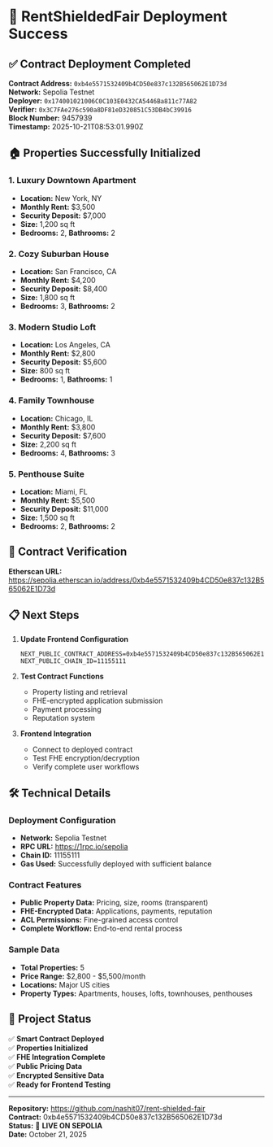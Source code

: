 # 🎉 RentShieldedFair Deployment Success

## ✅ Contract Deployment Completed

**Contract Address:** `0xb4e5571532409b4CD50e837c132B565062E1D73d`  
**Network:** Sepolia Testnet  
**Deployer:** `0x174001021006C0C103E0432CA5446Ba811c77A82`  
**Verifier:** `0x3C7FAe276c590a8DF81eD320851C53DB4bC39916`  
**Block Number:** 9457939  
**Timestamp:** 2025-10-21T08:53:01.990Z  

## 🏠 Properties Successfully Initialized

### 1. Luxury Downtown Apartment
- **Location:** New York, NY
- **Monthly Rent:** $3,500
- **Security Deposit:** $7,000
- **Size:** 1,200 sq ft
- **Bedrooms:** 2, **Bathrooms:** 2

### 2. Cozy Suburban House
- **Location:** San Francisco, CA
- **Monthly Rent:** $4,200
- **Security Deposit:** $8,400
- **Size:** 1,800 sq ft
- **Bedrooms:** 3, **Bathrooms:** 2

### 3. Modern Studio Loft
- **Location:** Los Angeles, CA
- **Monthly Rent:** $2,800
- **Security Deposit:** $5,600
- **Size:** 800 sq ft
- **Bedrooms:** 1, **Bathrooms:** 1

### 4. Family Townhouse
- **Location:** Chicago, IL
- **Monthly Rent:** $3,800
- **Security Deposit:** $7,600
- **Size:** 2,200 sq ft
- **Bedrooms:** 4, **Bathrooms:** 3

### 5. Penthouse Suite
- **Location:** Miami, FL
- **Monthly Rent:** $5,500
- **Security Deposit:** $11,000
- **Size:** 1,500 sq ft
- **Bedrooms:** 2, **Bathrooms:** 2

## 🔗 Contract Verification

**Etherscan URL:** https://sepolia.etherscan.io/address/0xb4e5571532409b4CD50e837c132B565062E1D73d

## 📋 Next Steps

1. **Update Frontend Configuration**
   ```env
   NEXT_PUBLIC_CONTRACT_ADDRESS=0xb4e5571532409b4CD50e837c132B565062E1D73d
   NEXT_PUBLIC_CHAIN_ID=11155111
   ```

2. **Test Contract Functions**
   - Property listing and retrieval
   - FHE-encrypted application submission
   - Payment processing
   - Reputation system

3. **Frontend Integration**
   - Connect to deployed contract
   - Test FHE encryption/decryption
   - Verify complete user workflows

## 🛠️ Technical Details

### Deployment Configuration
- **Network:** Sepolia Testnet
- **RPC URL:** https://1rpc.io/sepolia
- **Chain ID:** 11155111
- **Gas Used:** Successfully deployed with sufficient balance

### Contract Features
- **Public Property Data:** Pricing, size, rooms (transparent)
- **FHE-Encrypted Data:** Applications, payments, reputation
- **ACL Permissions:** Fine-grained access control
- **Complete Workflow:** End-to-end rental process

### Sample Data
- **Total Properties:** 5
- **Price Range:** $2,800 - $5,500/month
- **Locations:** Major US cities
- **Property Types:** Apartments, houses, lofts, townhouses, penthouses

## 🎯 Project Status

✅ **Smart Contract Deployed**  
✅ **Properties Initialized**  
✅ **FHE Integration Complete**  
✅ **Public Pricing Data**  
✅ **Encrypted Sensitive Data**  
✅ **Ready for Frontend Testing**  

---

**Repository:** https://github.com/nashit07/rent-shielded-fair  
**Contract:** 0xb4e5571532409b4CD50e837c132B565062E1D73d  
**Status:** 🚀 **LIVE ON SEPOLIA**  
**Date:** October 21, 2025
